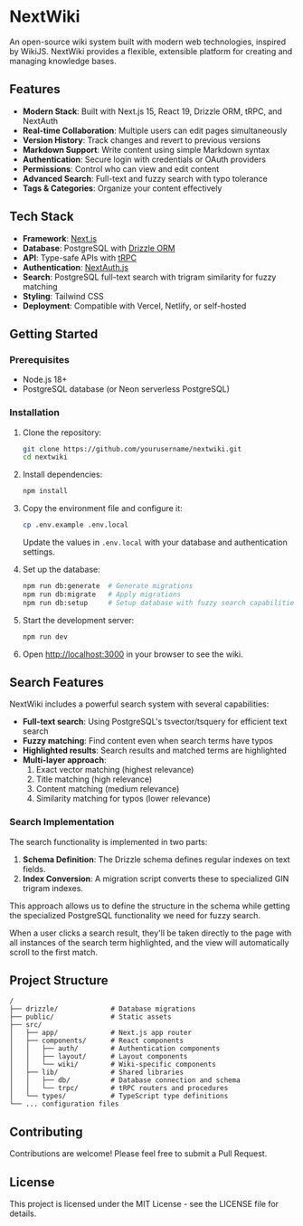 # NextWiki

An open-source wiki system built with modern web technologies, inspired by WikiJS. NextWiki provides a flexible, extensible platform for creating and managing knowledge bases.

## Features

- **Modern Stack**: Built with Next.js 15, React 19, Drizzle ORM, tRPC, and NextAuth
- **Real-time Collaboration**: Multiple users can edit pages simultaneously
- **Version History**: Track changes and revert to previous versions
- **Markdown Support**: Write content using simple Markdown syntax
- **Authentication**: Secure login with credentials or OAuth providers
- **Permissions**: Control who can view and edit content
- **Advanced Search**: Full-text and fuzzy search with typo tolerance
- **Tags & Categories**: Organize your content effectively

## Tech Stack

- **Framework**: [Next.js](https://nextjs.org)
- **Database**: PostgreSQL with [Drizzle ORM](https://orm.drizzle.team)
- **API**: Type-safe APIs with [tRPC](https://trpc.io)
- **Authentication**: [NextAuth.js](https://next-auth.js.org)
- **Search**: PostgreSQL full-text search with trigram similarity for fuzzy matching
- **Styling**: Tailwind CSS
- **Deployment**: Compatible with Vercel, Netlify, or self-hosted

## Getting Started

### Prerequisites

- Node.js 18+ 
- PostgreSQL database (or Neon serverless PostgreSQL)

### Installation

1. Clone the repository:
   ```bash
   git clone https://github.com/yourusername/nextwiki.git
   cd nextwiki
   ```

2. Install dependencies:
   ```bash
   npm install
   ```

3. Copy the environment file and configure it:
   ```bash
   cp .env.example .env.local
   ```
   Update the values in `.env.local` with your database and authentication settings.

4. Set up the database:
   ```bash
   npm run db:generate  # Generate migrations
   npm run db:migrate   # Apply migrations
   npm run db:setup     # Setup database with fuzzy search capabilities
   ```

5. Start the development server:
   ```bash
   npm run dev
   ```

6. Open [http://localhost:3000](http://localhost:3000) in your browser to see the wiki.

## Search Features

NextWiki includes a powerful search system with several capabilities:

- **Full-text search**: Using PostgreSQL's tsvector/tsquery for efficient text search
- **Fuzzy matching**: Find content even when search terms have typos
- **Highlighted results**: Search results and matched terms are highlighted
- **Multi-layer approach**:
  1. Exact vector matching (highest relevance)
  2. Title matching (high relevance)
  3. Content matching (medium relevance)
  4. Similarity matching for typos (lower relevance)

### Search Implementation

The search functionality is implemented in two parts:

1. **Schema Definition**: The Drizzle schema defines regular indexes on text fields.
2. **Index Conversion**: A migration script converts these to specialized GIN trigram indexes.

This approach allows us to define the structure in the schema while getting the specialized PostgreSQL functionality we need for fuzzy search.

When a user clicks a search result, they'll be taken directly to the page with all instances of the search term highlighted, and the view will automatically scroll to the first match.

## Project Structure

```
/
├── drizzle/             # Database migrations
├── public/              # Static assets
├── src/
│   ├── app/             # Next.js app router
│   ├── components/      # React components
│   │   ├── auth/        # Authentication components
│   │   ├── layout/      # Layout components
│   │   └── wiki/        # Wiki-specific components
│   ├── lib/             # Shared libraries
│   │   ├── db/          # Database connection and schema
│   │   └── trpc/        # tRPC routers and procedures
│   └── types/           # TypeScript type definitions
└── ... configuration files
```

## Contributing

Contributions are welcome! Please feel free to submit a Pull Request.

## License

This project is licensed under the MIT License - see the LICENSE file for details.
